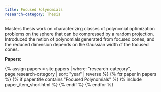 ```yaml
---
title: Focused Polynomials
research-category: Thesis
---
```


Masters thesis work on characterizing classes of polynomial optimization
problems on the sphere that can be compressed by a random projection. Introduced
the notion of polynomials generated from focused cones, and the reduced
dimension depends on the Gaussian width of the focused cones.

<div><b>Papers:</b></div>

{% assign papers = site.papers | where: "research-category", page.research-category | sort: "year" | reverse %}
{% for paper in papers %}
{% if paper.title contains "Focused Polynomials" %}
{% include paper_item_short.html %}
{% endif %}
{% endfor %}
